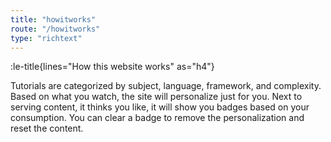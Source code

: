 ```yaml
---
title: "howitworks"
route: "/howitworks"
type: "richtext"
---
```


:le-title{lines="How this website works" as="h4"}

<section class="max-w-3xl text-xl">
  <p>Tutorials are categorized by subject, language, framework, and complexity. Based on what you watch, the site will personalize just for you. Next to serving content, it thinks you like, it will show you badges based on your consumption. You can clear a badge to remove the personalization and reset the content.</p>
</section>
